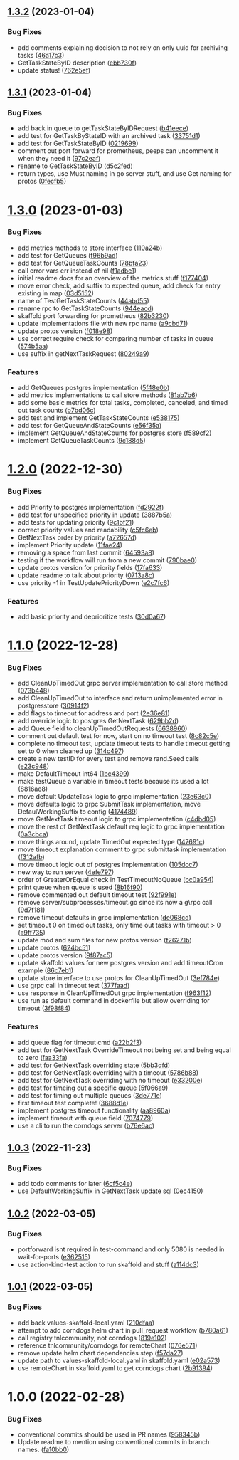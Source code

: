 ## [1.3.2](https://github.com/TnLCommunity/corndogs/compare/v1.3.1...v1.3.2) (2023-01-04)


### Bug Fixes

* add comments explaining decision to not rely on only uuid for archiving tasks ([46a17c3](https://github.com/TnLCommunity/corndogs/commit/46a17c39bfcdb37deeb79cd49d069b4ca8f94e85))
* GetTaskStateByID description ([ebb730f](https://github.com/TnLCommunity/corndogs/commit/ebb730f0aa07c12900aceda7fac9fe82944ed961))
* update status! ([762e5ef](https://github.com/TnLCommunity/corndogs/commit/762e5efaaca5e22b2dc74f495b72d6f890278209))

## [1.3.1](https://github.com/TnLCommunity/corndogs/compare/v1.3.0...v1.3.1) (2023-01-04)


### Bug Fixes

* add back in queue to getTaskStateByIDRequest ([b41eece](https://github.com/TnLCommunity/corndogs/commit/b41eece4ea298625b87858f0a198ff0e55e77f01))
* add test for GetTaskByStateID with an archived task ([33751d1](https://github.com/TnLCommunity/corndogs/commit/33751d14aaffd2b0a2d1a9686cb3a3756f57516d))
* add test for GetTaskStateByID ([0219699](https://github.com/TnLCommunity/corndogs/commit/0219699f241425e7e2c3eca3a957b4994ac148ba))
* comment out port forward for prometheus, peeps can uncomment it when they need it ([97c2eaf](https://github.com/TnLCommunity/corndogs/commit/97c2eaf9a3b0cce8cd6a264955de7d5489bd6a18))
* rename to GetTaskStateByID ([d5c2fed](https://github.com/TnLCommunity/corndogs/commit/d5c2fed1526de58c0fb260c103ec116dcb53a1db))
* return types, use Must naming in go server stuff, and use Get naming for protos ([0fecfb5](https://github.com/TnLCommunity/corndogs/commit/0fecfb5a1a285618576f427c0b2597286562679c))

# [1.3.0](https://github.com/TnLCommunity/corndogs/compare/v1.2.0...v1.3.0) (2023-01-03)


### Bug Fixes

* add metrics methods to store interface ([110a24b](https://github.com/TnLCommunity/corndogs/commit/110a24b1d64e15993f6490578a4b8b9d7733dc8d))
* add test for GetQueues ([f96b9ad](https://github.com/TnLCommunity/corndogs/commit/f96b9ad641f4fc0b758e07009c4c063c42ba3227))
* add test for GetQueueTaskCounts ([78bfa23](https://github.com/TnLCommunity/corndogs/commit/78bfa23049df9220a54b4b6e7d7a03fc1b4f0113))
* call error vars err instead of nil ([f1adbe1](https://github.com/TnLCommunity/corndogs/commit/f1adbe1c4aa6f2d14adc540e1b45b47f8aa60742))
* initial readme docs for an overview of the metrics stuff ([f177404](https://github.com/TnLCommunity/corndogs/commit/f177404bca12e2dab207d5a3be8910641e0b3bf7))
* move error check, add suffix to expected queue, add check for entry existing in map ([03d5152](https://github.com/TnLCommunity/corndogs/commit/03d51527d349db42c3bc3878a4c0353f2c96dcc9))
* name of TestGetTaskStateCounts ([44abd55](https://github.com/TnLCommunity/corndogs/commit/44abd557902b0d1802b9b65b9466c3365475669e))
* rename rpc to GetTaskStateCounts ([944eacd](https://github.com/TnLCommunity/corndogs/commit/944eacd02e83d8affcd116f6ae88a662c7bce228))
* skaffold port forwarding for prometheus ([82b3230](https://github.com/TnLCommunity/corndogs/commit/82b3230fa57cdc0c25bdbbb95264c56a65165b95))
* update implementations file with new rpc name ([a9cbd71](https://github.com/TnLCommunity/corndogs/commit/a9cbd71798c9225d7d56c7c75bcbea13234e506f))
* update protos version ([f018e98](https://github.com/TnLCommunity/corndogs/commit/f018e9870aa8a9d00453320ff49e251a3a9ad92a))
* use correct require check for comparing number of tasks in queue ([574b5aa](https://github.com/TnLCommunity/corndogs/commit/574b5aabca1a3976d3baaa2699b3ec5f2657f323))
* use suffix in getNextTaskRequest ([80249a9](https://github.com/TnLCommunity/corndogs/commit/80249a9bf6fb393a0f94cfde15ef0e26e5d730bd))


### Features

* add GetQueues postgres implementation ([5f48e0b](https://github.com/TnLCommunity/corndogs/commit/5f48e0bef13be5cb0ccc97dabfea2be499b7bd7c))
* add metrics implementations to call store methods ([81ab7b6](https://github.com/TnLCommunity/corndogs/commit/81ab7b68b4cd93a627b76ff04cd2aa3476be7b73))
* add some basic metrics for total tasks, completed, canceled, and timed out task counts ([b7bd06c](https://github.com/TnLCommunity/corndogs/commit/b7bd06c9c849d9adb71e2e490fe0e453add4d929))
* add test and implement GetTaskStateCounts ([e538175](https://github.com/TnLCommunity/corndogs/commit/e538175b483a9cb5df26f1a0283ca46a438c7209))
* add test for GetQueueAndStateCounts ([e56f35a](https://github.com/TnLCommunity/corndogs/commit/e56f35ab210b248ee3ce5ab0d743286a419b2029))
* implement GetQueueAndStateCounts for postgres store ([f589cf2](https://github.com/TnLCommunity/corndogs/commit/f589cf267f091b7692a9121c0b7c1538b9b3351c))
* implement GetQueueTaskCounts ([9c188d5](https://github.com/TnLCommunity/corndogs/commit/9c188d51f5d3c939d229e18fd04db836eac8bb80))

# [1.2.0](https://github.com/TnLCommunity/corndogs/compare/v1.1.0...v1.2.0) (2022-12-30)


### Bug Fixes

* add Priority to postgres implementation ([fd2922f](https://github.com/TnLCommunity/corndogs/commit/fd2922f0f9c3b56ad72056cadf30b8a6c551c137))
* add test for unspecified priority in update ([3887b5a](https://github.com/TnLCommunity/corndogs/commit/3887b5a60ffd8603c259a381d417de1273230961))
* add tests for updating priority ([9c1bf21](https://github.com/TnLCommunity/corndogs/commit/9c1bf215cac4b1ae73455384cc7badcaa9a7480b))
* correct priority values and readability ([c5fc6eb](https://github.com/TnLCommunity/corndogs/commit/c5fc6eb64d7c70282d974b011fa77500cc7254f5))
* GetNextTask order by priority ([a72657d](https://github.com/TnLCommunity/corndogs/commit/a72657deb8aecef49694e43f176fa1a51e40896b))
* implement Priority update ([11fae24](https://github.com/TnLCommunity/corndogs/commit/11fae24c1101e9ad4d6bf8becc090d8e5bb31f4c))
* removing a space from last commit ([64593a8](https://github.com/TnLCommunity/corndogs/commit/64593a8376bf540cebea9dca796e98b7874562f8))
* testing if the workflow will run from a new commit ([790bae0](https://github.com/TnLCommunity/corndogs/commit/790bae0ad8e7b4dedb76949839c3515db12be663))
* update protos version for priority fields ([17fa633](https://github.com/TnLCommunity/corndogs/commit/17fa633711b1c647bd91f03458cf8d59988a0d61))
* update readme to talk about priority ([0713a8c](https://github.com/TnLCommunity/corndogs/commit/0713a8cc4d3569ebb837016a098d0552ddcdfaba))
* use priority -1 in TestUpdatePriorityDown ([e2c7fc6](https://github.com/TnLCommunity/corndogs/commit/e2c7fc6e844874094320bc1a84cffbe3f52d72fd))


### Features

* add basic priority and deprioritize tests ([30d0a67](https://github.com/TnLCommunity/corndogs/commit/30d0a6701bc965fe42aa2e3a051e92e6a6896cd9))

# [1.1.0](https://github.com/TnLCommunity/corndogs/compare/v1.0.3...v1.1.0) (2022-12-28)


### Bug Fixes

* add CleanUpTimedOut grpc server implementation to call store method ([073b448](https://github.com/TnLCommunity/corndogs/commit/073b44837e9d5af62ec7916856d7174be6d2c86a))
* add CleanUpTimedOut to interface and return unimplemented error in postgresstore ([30914f2](https://github.com/TnLCommunity/corndogs/commit/30914f21d476dc06935b9889ef6f5709f6340731))
* add flags to timeout for address and port ([2e36e81](https://github.com/TnLCommunity/corndogs/commit/2e36e81703bcbd22d67a8531ef923c462ac7e4a2))
* add override logic to postgres GetNextTask ([629bb2d](https://github.com/TnLCommunity/corndogs/commit/629bb2d0f35d476dbac6bd91fb0199efa5c0c338))
* add Queue field to cleanUpTimedOutRequests ([6638960](https://github.com/TnLCommunity/corndogs/commit/66389609c1ebf7e6b73ea03a05e46e59499422a0))
* comment out default test for now, start on no timeout test ([8c82c5e](https://github.com/TnLCommunity/corndogs/commit/8c82c5eb1633989c853d71e602d9fa4f2aed9dea))
* complete no timeout test, update timeout tests to handle timeout getting set to 0 when cleaned up ([314c497](https://github.com/TnLCommunity/corndogs/commit/314c497d47587433e468b46313d19ec3ecb6d5d8))
* create a new testID for every test and remove rand.Seed calls ([e23c948](https://github.com/TnLCommunity/corndogs/commit/e23c9489f119d57e4d08a1426aedb47ef2ff4cf2))
* make DefaultTimeout int64 ([1bc4399](https://github.com/TnLCommunity/corndogs/commit/1bc43995606e70729e6401c817bb7299c6b769dc))
* make testQueue a variable in timeout tests because its used a lot ([8816ae8](https://github.com/TnLCommunity/corndogs/commit/8816ae80e736637f162db3e8a1bc53fb5ec34786))
* move default UpdateTask logic to grpc implementation ([23e63c0](https://github.com/TnLCommunity/corndogs/commit/23e63c0e991e5b8d1b8f226df4e052643b126040))
* move defaults logic to grpc SubmitTask implementation, move DefaulWorkingSuffix to config ([4174489](https://github.com/TnLCommunity/corndogs/commit/417448934a989ae5af588beab896451d07e0916d))
* move GetNextTask timeout logic to grpc implementation ([c4dbd05](https://github.com/TnLCommunity/corndogs/commit/c4dbd0552b0ec2d942b3ea91a8e495c57c5f2c79))
* move the rest of GetNextTask default req logic to grpc implementation ([0a3cbca](https://github.com/TnLCommunity/corndogs/commit/0a3cbcabf40aede0977dfaacb3bebcf6a8260606))
* move things around, update TimedOut expected type ([147691c](https://github.com/TnLCommunity/corndogs/commit/147691cc8deb8940358b7b6e48971927cae75c90))
* move timeout explanation comment to grpc submittask implementation ([f312afb](https://github.com/TnLCommunity/corndogs/commit/f312afb7c97760041f3d38f7862d9d9f1d3f5e6e))
* move timeout logic out of postgres implementation ([105dcc7](https://github.com/TnLCommunity/corndogs/commit/105dcc7c35ad77c009a3d28aff2ee62ea1c86a12))
* new way to run server ([4efe797](https://github.com/TnLCommunity/corndogs/commit/4efe797ad3d66c36c7bf96a0bbe63e488d79fdb4))
* order of GreaterOrEqual check in TestTimeoutNoQueue ([bc0a954](https://github.com/TnLCommunity/corndogs/commit/bc0a954e447d5941081514c926dcb59b5fe85be8))
* print queue when queue is used ([8b16f90](https://github.com/TnLCommunity/corndogs/commit/8b16f90131bfa6f57e8b72717d3ffeb579e1a0b6))
* remove commented out default timeout test ([92f991e](https://github.com/TnLCommunity/corndogs/commit/92f991ef71557e3952b12867d1507f20cee5a2ac))
* remove server/subprocesses/timeout.go since its now a g\rpc call ([9d7f181](https://github.com/TnLCommunity/corndogs/commit/9d7f181297033acdfba2e909eb7cff640b2b457e))
* remove timeout defaults in grpc implementation ([de068cd](https://github.com/TnLCommunity/corndogs/commit/de068cdeed9d865cba27fa879fb63c9166a280aa))
* set timeout 0 on timed out tasks, only time out tasks with timeout > 0 ([a9ff735](https://github.com/TnLCommunity/corndogs/commit/a9ff735d78b6fa8ba7a29d0bdc1cb472a33bc276))
* update mod and sum files for new protos version ([f26271b](https://github.com/TnLCommunity/corndogs/commit/f26271b9499dfd6b20140e1768e73045d30db30d))
* update protos ([624bc51](https://github.com/TnLCommunity/corndogs/commit/624bc51009f2c79740b0f849a8514dbe649d9466))
* update protos version ([9f87ac5](https://github.com/TnLCommunity/corndogs/commit/9f87ac5dce081a4f6ed5a0e8af1deaa12e80a67e))
* update skaffold values for new postgres version and add timeoutCron example ([86c7eb1](https://github.com/TnLCommunity/corndogs/commit/86c7eb1861a47b82c5cd97149f3947bac8ac46c5))
* update store interface to use protos for CleanUpTimedOut ([3ef784e](https://github.com/TnLCommunity/corndogs/commit/3ef784e32777ae6f5ee8a9c4cbce63009a164f5d))
* use grpc call in timeout test ([377faad](https://github.com/TnLCommunity/corndogs/commit/377faad4d82b8f47ee6bdc5e7cba83db650e2ab5))
* use response in CleanUpTimedOut grpc implementation ([f963f12](https://github.com/TnLCommunity/corndogs/commit/f963f12fa386715455b3d495a4963d1e6ffa67e0))
* use run as default command in dockerfile but allow overriding for timeout ([3f98f84](https://github.com/TnLCommunity/corndogs/commit/3f98f842fbb39ffd74a92c2729fab6ebb8f2d9b8))


### Features

* add queue flag for timeout cmd ([a22b2f3](https://github.com/TnLCommunity/corndogs/commit/a22b2f30a6383f392a2b9c6adabea19b9b24b54e))
* add test for GetNextTask OverrideTimeout not being set and being equal to zero ([faa33fa](https://github.com/TnLCommunity/corndogs/commit/faa33fa90fec3a838daf8972cd367cd099d473ab))
* add test for GetNextTask overriding state ([5bb3dfd](https://github.com/TnLCommunity/corndogs/commit/5bb3dfd6b93421686a070ff320c8832bd0a76aec))
* add test for GetNextTask overriding with a timeout ([5786b88](https://github.com/TnLCommunity/corndogs/commit/5786b8867b815122ad5b1e8ca9e9a812361569c1))
* add test for GetNextTask overriding with no timeout ([e33200e](https://github.com/TnLCommunity/corndogs/commit/e33200e7830c8845c64982d7d541be7cd02925c3))
* add test for timeing out a specific queue ([5f066a9](https://github.com/TnLCommunity/corndogs/commit/5f066a9dbfab52b05aa542184ea544c71c37707e))
* add test for timing out multiple queues ([3de771e](https://github.com/TnLCommunity/corndogs/commit/3de771eaa8445ada13645e902599901f559be03c))
* first timeout test complete! ([3688d1e](https://github.com/TnLCommunity/corndogs/commit/3688d1e592e27b62e8c6ccb7367f53848e942c19))
* implement postgres timeout functionality ([aa8960a](https://github.com/TnLCommunity/corndogs/commit/aa8960ab7c6759f75da8f76899d70c6d6bac8b2e))
* implement timeout with queue field ([7074779](https://github.com/TnLCommunity/corndogs/commit/7074779cb582a177748087174e1151530269ff1f))
* use a cli to run the corndogs server ([b76e6ac](https://github.com/TnLCommunity/corndogs/commit/b76e6acea18cbbcd4aea8bf47ad42678215dc602))

## [1.0.3](https://github.com/TnLCommunity/corndogs/compare/v1.0.2...v1.0.3) (2022-11-23)


### Bug Fixes

* add todo comments for later ([6cf5c4e](https://github.com/TnLCommunity/corndogs/commit/6cf5c4ed6d6377a88dd5a4ca8d9af255d9985184))
* use DefaultWorkingSuffix in GetNextTask update sql ([0ec4150](https://github.com/TnLCommunity/corndogs/commit/0ec415005636abdba934d6585a01ceefaf29f2e4))

## [1.0.2](https://github.com/TnLCommunity/corndogs/compare/v1.0.1...v1.0.2) (2022-03-05)


### Bug Fixes

* portforward isnt required in test-command and only 5080 is needed in wait-for-ports ([e362515](https://github.com/TnLCommunity/corndogs/commit/e3625156481e5ac5af40c7b3e39642e15d2a17dc))
* use action-kind-test action to run skaffold and stuff ([a114dc3](https://github.com/TnLCommunity/corndogs/commit/a114dc312aa24b6e24c7c6e3ba71ed3727f8cea7))

## [1.0.1](https://github.com/TnLCommunity/corndogs/compare/v1.0.0...v1.0.1) (2022-03-05)


### Bug Fixes

* add back values-skaffold-local.yaml ([210dfaa](https://github.com/TnLCommunity/corndogs/commit/210dfaa1eb7ca7f321fe9c40b970b7723a9c0e68))
* attempt to add corndogs helm chart in pull_request workflow ([b780a61](https://github.com/TnLCommunity/corndogs/commit/b780a61d5cbf0f20a57b8ae4d2c36ed8ffc7bf1a))
* call registry tnlcommunity, not corndogs ([819e102](https://github.com/TnLCommunity/corndogs/commit/819e1020a0122e6f331329407beceaefca5b1f95))
* reference tnlcommunity/corndogs for remoteChart ([076e571](https://github.com/TnLCommunity/corndogs/commit/076e57137c79cfc5426e3278c4cdc13664de10cf))
* remove update helm chart dependencies step ([f57da27](https://github.com/TnLCommunity/corndogs/commit/f57da27ec35a667798c77e89dcd1c954e9aa9c87))
* update path to values-skaffold-local.yaml in skaffold.yaml ([e02a573](https://github.com/TnLCommunity/corndogs/commit/e02a5734161e5792b7937df414b4dd3659a3de3b))
* use remoteChart in skaffold.yaml to get corndogs chart ([2b91394](https://github.com/TnLCommunity/corndogs/commit/2b913947fc6afa30f3dad0b939a98ab51eaccf67))

# 1.0.0 (2022-02-28)


### Bug Fixes

* conventional commits should be used in PR names ([958345b](https://github.com/TnLCommunity/corndogs/commit/958345b87067eaa9584231b7436d9ec5622adc28))
* Update readme to mention using conventional commits in branch names. ([fa10bb0](https://github.com/TnLCommunity/corndogs/commit/fa10bb038d248dc0cf98f3577f4e2eeb08df6e04))

